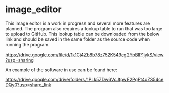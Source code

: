 # image_editor

This image editor is a work in progress and several more features are planned. The program also requires a lookup table to run that was too large to upload to GitHub. This lookup table can be downloaded from the below link and should be saved in the same folder as the source code when running the program.

https://drive.google.com/file/d/1k1Cj4Zb8b78z752K549cg2YpBlP1jykS/view?usp=sharing

An example of the software in use can be found here:

https://drive.google.com/drive/folders/1PLk5ZDw6VcJtpwE2PgPt4oZS54ceDQy0?usp=share_link
